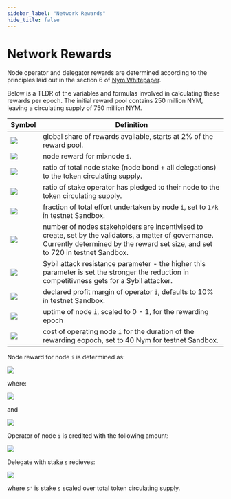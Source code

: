 ```yaml
---
sidebar_label: "Network Rewards"
hide_title: false
---
```


# Network Rewards

Node operator and delegator rewards are determined according to the principles laid out in the section 6 of [Nym Whitepaper](https://nymtech.net/nym-whitepaper.pdf). 

Below is a TLDR of the variables and formulas involved in calculating these rewards per epoch. The initial reward pool contains 250 million NYM, leaving a circulating supply of 750 million NYM.

|Symbol|Definition|
|---|---|
|<img src="https://render.githubusercontent.com/render/math?math=R"></img>|global share of rewards available, starts at 2% of the reward pool. 
|<img src="https://render.githubusercontent.com/render/math?math=R_{i}"></img>|node reward for mixnode `i`.
|<img src="https://render.githubusercontent.com/render/math?math=\sigma_{i}"></img>|ratio of total node stake (node bond + all delegations) to the token circulating supply.
|<img src="https://render.githubusercontent.com/render/math?math=\lambda_{i}"></img>|ratio of stake operator has pledged to their node to the token circulating supply.
|<img src="https://render.githubusercontent.com/render/math?math=\omega_{i}"></img>|fraction of total effort undertaken by node `i`, set to `1/k` in testnet Sandbox.
|<img src="https://render.githubusercontent.com/render/math?math=k"></img>|number of nodes stakeholders are incentivised to create, set by the validators, a matter of governance. Currently determined by the reward set size, and set to 720 in testnet Sandbox.
|<img src="https://render.githubusercontent.com/render/math?math=\alpha"></img>|Sybil attack resistance parameter - the higher this parameter is set the stronger the reduction in competitivness gets for a Sybil attacker.
|<img src="https://render.githubusercontent.com/render/math?math=PM_{i}"></img>|declared profit margin of operator `i`, defaults to 10% in testnet Sandbox.
|<img src="https://render.githubusercontent.com/render/math?math=PF_{i}"></img>|uptime of node `i`, scaled to 0 - 1, for the rewarding epoch
|<img src="https://render.githubusercontent.com/render/math?math=PP_{i}"></img>|cost of operating node `i` for the duration of the rewarding eopoch, set to 40 Nym for testnet Sandbox.

Node reward for node `i` is determined as:

<img src="https://render.githubusercontent.com/render/math?math=R_{i}=PF_{i} \cdot R \cdot (\sigma^'_{i} \cdot \omega_{i} \cdot k %2b \alpha \cdot \lambda^'_{i} \cdot \sigma^'_{i} \cdot k)/(1 %2b \alpha)"></img>


where:

<img src="https://render.githubusercontent.com/render/math?math=\sigma^'_{i} = min\{\sigma_{i}, 1/k\}"></img>


and

<img src="https://render.githubusercontent.com/render/math?math=\lambda^'_{i} = min\{\lambda_{i}, 1/k\}"></img>


Operator of node `i` is credited with the following amount:

<img src="https://render.githubusercontent.com/render/math?math=min\{PP_{i},R_{i}\} %2b max\{0, (PM_{i} %2b (1 - PM_{i}) \cdot \lambda_{i}/\delta_{i}) \cdot (R_{i} - PP_{i})\}"></img>


Delegate with stake `s` recieves:

<img src="https://render.githubusercontent.com/render/math?math=max\{0, (1-PM_{i}) \cdot (s^'/\sigma_{i}) \cdot (R_{i} - PP_{i})\}"></img>


where `s'` is stake `s` scaled over total token circulating supply.


